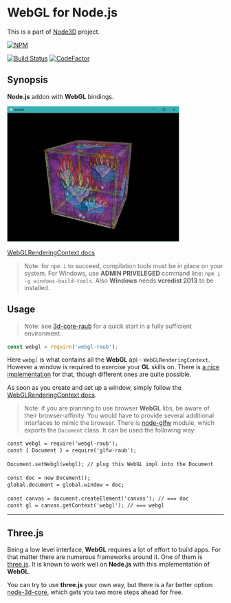 # WebGL for Node.js

This is a part of [Node3D](https://github.com/node-3d) project.

[![NPM](https://nodei.co/npm/webgl-raub.png?compact=true)](https://www.npmjs.com/package/webgl-raub)

[![Build Status](https://api.travis-ci.com/node-3d/webgl-raub.svg?branch=master)](https://travis-ci.com/node-3d/webgl-raub)
[![CodeFactor](https://www.codefactor.io/repository/github/node-3d/webgl-raub/badge)](https://www.codefactor.io/repository/github/node-3d/webgl-raub)


## Synopsis

**Node.js** addon with **WebGL** bindings.

![Example](examples/screenshot.jpg)

[WebGLRenderingContext docs](https://developer.mozilla.org/en-US/docs/Web/API/WebGLRenderingContext)

> Note: for `npm i` to succeed, compilation tools must be in place on your system.
For Windows, use **ADMIN PRIVELEGED** command line:
`npm i -g windows-build-tools`.
Also **Windows** needs **vcredist 2013** to be installed.


## Usage

> Note: see [3d-core-raub](https://github.com/node-3d/3d-core-raub)
for a quick start in a fully sufficient environment.

```js
const webgl = require('webgl-raub');
```

Here `webgl` is what contains all the **WebGL** api - `WebGLRenderingContext`.
However a window is required to exercise your **GL** skills on. There is
[a nice implementation](https://github.com/raub/node-glfw) for that,
though different ones are quite possible.

As soon as you create and set up a window, simply follow the
[WebGLRenderingContext docs](https://developer.mozilla.org/en-US/docs/Web/API/WebGLRenderingContext).

> Note: if you are planning to use browser **WebGL** libs, be aware of their browser-affinity.
You would have to provide several additional interfaces to mimic the browser.
There is [node-glfw](https://github.com/raub/node-glfw) module, which exports the
`Document` class. It can be used the following way:

```
const webgl = require('webgl-raub');
const { Document } = require('glfw-raub');

Document.setWebgl(webgl); // plug this WebGL impl into the Document

const doc = new Document();
global.document = global.window = doc;

const canvas = document.createElement('canvas'); // === doc
const gl = canvas.getContext('webgl'); // === webgl
```


---

## Three.js

Being a low level interface, **WebGL** requires a lot of effort to build apps. For
that matter there are numerous frameworks around it. One of them is
[three.js](https://threejs.org/). It is known to work well on **Node.js** with this
implementation of **WebGL**.


You can try to use **three.js** your own way, but there is
a far better option: [node-3d-core](https://github.com/raub/node-3d-core),
which gets you two more steps ahead for free.
